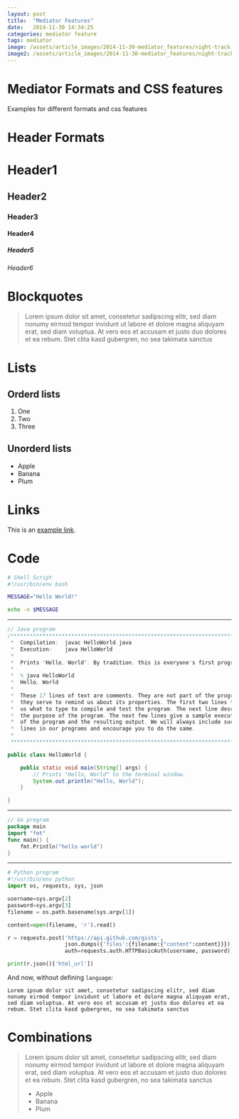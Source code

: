 ```yaml
---
layout: post
title:  "Mediator Features"
date:   2014-11-30 14:34:25
categories: mediator feature
tags: mediator
image: /assets/article_images/2014-11-30-mediator_features/night-track.JPG
image2: /assets/article_images/2014-11-30-mediator_features/night-track-mobile.JPG
---
```


# Mediator Formats and CSS features

Examples for different formats and css features

# Header Formats

# Header1
## Header2
### Header3
#### Header4
##### Header5
###### Header6

# Blockquotes
>Lorem ipsum dolor sit amet, consetetur sadipscing elitr, sed diam nonumy eirmod tempor invidunt ut labore et dolore magna aliquyam erat, sed diam voluptua. At vero eos et accusam et justo duo dolores et ea rebum. Stet clita kasd gubergren, no sea takimata sanctus

# Lists
## Orderd lists
1. One
2. Two
3. Three

## Unorderd lists
- Apple
- Banana
- Plum


# Links
This is an [example link](http://example.com/ "With a Title").

# Code

```bash
# Shell Script
#!/usr/bin/env bash

MESSAGE="Hello World!"

echo -n $MESSAGE
```
---
```java
// Java program
/***************************************************************************
 *  Compilation:  javac HelloWorld.java
 *  Execution:    java HelloWorld
 *
 *  Prints "Hello, World". By tradition, this is everyone's first program.
 *
 *  % java HelloWorld
 *  Hello, World
 *
 *  These 17 lines of text are comments. They are not part of the program;
 *  they serve to remind us about its properties. The first two lines tell
 *  us what to type to compile and test the program. The next line describes
 *  the purpose of the program. The next few lines give a sample execution
 *  of the program and the resulting output. We will always include such
 *  lines in our programs and encourage you to do the same.
 *
 ***************************************************************************/

public class HelloWorld {

    public static void main(String[] args) {
        // Prints "Hello, World" to the terminal window.
        System.out.println("Hello, World");
    }

}
```
---
```Go
// Go program
package main
import "fmt"
func main() {
    fmt.Println("hello world")
}
```
---
```Python
# Python program
#!/usr/bin/env python
import os, requests, sys, json

username=sys.argv[2]
password=sys.argv[3]
filename = os.path.basename(sys.argv[1])

content=open(filename, 'r').read()

r = requests.post('https://api.github.com/gists',
                  json.dumps({'files':{filename:{"content":content}}}),
                  auth=requests.auth.HTTPBasicAuth(username, password))

print(r.json()['html_url'])
```

And now, without defining `language`:

```
Lorem ipsum dolor sit amet, consetetur sadipscing elitr, sed diam nonumy eirmod tempor invidunt ut labore et dolore magna aliquyam erat, sed diam voluptua. At vero eos et accusam et justo duo dolores et ea rebum. Stet clita kasd gubergren, no sea takimata sanctus
```

# Combinations
>Lorem ipsum dolor sit amet, consetetur sadipscing elitr, sed diam nonumy eirmod tempor invidunt ut labore et dolore magna aliquyam erat, sed diam voluptua. At vero eos et accusam et justo duo dolores et ea rebum. Stet clita kasd gubergren, no sea takimata sanctus
>
> - Apple
> - Banana
> - Plum

